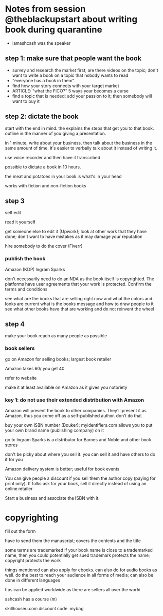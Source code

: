# Notes from session @theblackupstart about writing book during quarantine

* iamashcash was the speaker

## step 1: make sure that people want the book

* survey and research the market first; are there videos on the topic;
don't want to write a book on a topic that nobody wants to read
* "everyone has a book in them"
* find how your story connects with your target market
* ARTICLE: "what the FICO?"  5 ways your becomes a curse
* find a topic that is needed; add your passion to it; then somebody will want to buy it

## step 2: dictate the book

start with the end in mind. the explains the steps that get you to that book. outline in the
manner of you giving a presentation.

in 1 minute, write about your business. then talk about the business in the same amount of time.
it's easier to verbally talk about it instead of writing it.

use voice recorder and then have it transcribed

possible to dictate a book in 10 hours.

the meat and potatoes in your book is what's in your head

works with fiction and non-fiction books

## step 3

self edit

read it yourself

get someone else to edit it (Upwork); look at other work that they have done;
don't want to have mistakes as it may damage your reputation

hire somebody to do the cover (Fiverr)

### publish the book
Amazon (KDP)
Ingram Sparks

don't necessarily need to do an NDA as the book itself is copyrighted.
The platforms have user agreements that your work is protected. Confirm the terms and conditions

see what are the books that are selling right now and what the colors and looks are current
what is the books message and how to draw people to it
see what other books have that are working and do not reinvent the wheel

## step 4

make your book reach as many people as possible

### book sellers

go on Amazon for selling books; largest book retailer

Amazon takes 60/ you get 40

refer to website

make it at least available on Amazon as it gives you notoriety

### key 1: do not use their extended distribution with Amazon

Amazon will present the book to other companies.  They'll present it as Amazon, thus you come off as
a self-published author. don't do that

buy your own ISBN number (Bouker); myidentifiers.com
allows you to put your own brand name (publishing company) on it

go to Ingram Sparks is a distributor for Barnes and Noble and other book stores

don't be picky about where you sell it. you can sell it and have others to do it for you

Amazon delivery system is better; useful for book events

You can give people a discount if you sell them the author copy (paying for print only). If folks
ask for your book, sell it directly instead of using an online retailer

Start a business  and associate the ISBN with it.

# copyrighting

fill out the form

have to send them the manuscript; covers the contents and the title

some terms are trademarked
if your book name is close to a trademarked name, then you could potentially get sued
trademark protects the name; copyright protects the work

things mentioned can also apply for ebooks. can also do for audio books as well.
do the best to reach your audience in all forms of media; can also be done in different languages

tips can be applied worldwide as there are sellers all over the world

ashcash has a course (m)

skillhouseu.com
discount code: mybag
